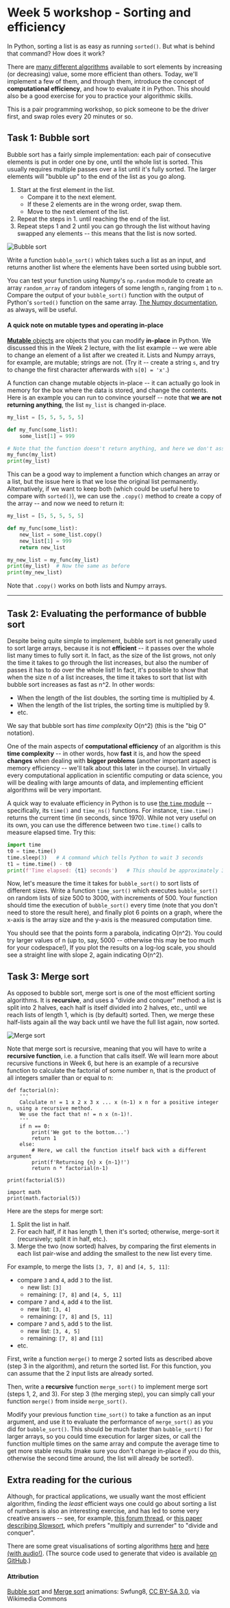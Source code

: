 # Week 5 workshop - Sorting and efficiency

In Python, sorting a list is as easy as running `sorted()`. But what is behind that command? How does it work?

There are [many different algorithms](https://en.wikipedia.org/wiki/Sorting_algorithm) available to sort elements by increasing (or decreasing) value, some more efficient than others. Today, we'll implement a few of them, and through them, introduce the concept of **computational efficiency**, and how to evaluate it in Python. This should also be a good exercise for you to practice your algorithmic skills.

This is a pair programming workshop, so pick someone to be the driver first, and swap roles every 20 minutes or so.

## Task 1: Bubble sort

Bubble sort has a fairly simple implementation: each pair of consecutive elements is put in order one by one, until the whole list is sorted. This usually requires multiple passes over a list until it's fully sorted. The larger elements will "bubble up" to the end of the list as you go along.

1. Start at the first element in the list.
    - Compare it to the next element.
    - If these 2 elements are in the wrong order, swap them.
    - Move to the next element of the list.
2. Repeat the steps in 1. until reaching the end of the list.
3. Repeat steps 1 and 2 until you can go through the list without having swapped any elements -- this means that the list is now sorted.

![Bubble sort](graphics/Bubble-sort-example-300px.gif)

Write a function `bubble_sort()` which takes such a list as an input, and returns another list where the elements have been sorted using bubble sort.

You can test your function using Numpy's `np.random` module to create an array `random_array` of random integers of some length `n`, ranging from `1` to `n`. Compare the output of your `bubble_sort()` function with the output of Python's `sorted()` function on the same array. [The Numpy documentation](https://numpy.org/doc/stable/reference/routines.logic.html), as always, will be useful.

#### A quick note on mutable types and operating in-place

[**Mutable** objects](https://docs.python.org/3/library/stdtypes.html#mutable-sequence-types) are objects that you can modify **in-place** in Python. We discussed this in the Week 2 lecture, with the list example -- we were able to change an element of a list after we created it. Lists and Numpy arrays, for example, are mutable; strings are not. (Try it -- create a string `s`, and try to change the first character afterwards with `s[0] = 'x'`.)

A function can change mutable objects in-place -- it can actually go look in memory for the box where the data is stored, and change the contents. Here is an example you can run to convince yourself -- note that **we are not returning anything**, the list `my_list` is changed in-place.

```python
my_list = [5, 5, 5, 5, 5]

def my_func(some_list):
    some_list[1] = 999

# Note that the function doesn't return anything, and here we don't assign any new variables either
my_func(my_list)
print(my_list)
```

This can be a good way to implement a function which changes an array or a list, but the issue here is that we lose the original list permanently. Alternatively, if we want to keep both (which could be useful here to compare with `sorted()`), we can use the `.copy()` method to create a copy of the array -- and now we need to return it:

```python
my_list = [5, 5, 5, 5, 5]

def my_func(some_list):
    new_list = some_list.copy()
    new_list[1] = 999
    return new_list

my_new_list = my_func(my_list)
print(my_list)  # Now the same as before
print(my_new_list)
```

Note that `.copy()` works on both lists and Numpy arrays.

---

## Task 2: Evaluating the performance of bubble sort

Despite being quite simple to implement, bubble sort is not generally used to sort large arrays, because it is not **efficient** -- it passes over the whole list many times to fully sort it. In fact, as the size of the list grows, not only the time it takes to go through the list increases, but also the number of passes it has to do over the whole list! In fact, it's possible to show that when the size n of a list increases, the time it takes to sort that list with bubble sort increases as fast as n^2. In other words:

- When the length of the list doubles, the sorting time is multiplied by 4.
- When the length of the list triples, the sorting time is multiplied by 9.
- etc.

We say that bubble sort has *time complexity* O(n^2) (this is the "big O" notation).

One of the main aspects of **computational efficiency** of an algorithm is this **time complexity** -- in other words, how **fast** it is, and how the speed **changes** when dealing with **bigger problems** (another important aspect is memory efficiency -- we'll talk about this later in the course). In virtually every computational application in scientific computing or data science, you will be dealing with large amounts of data, and implementing efficient algorithms will be very important.

A quick way to evaluate efficiency in Python is to use [the `time` module](https://docs.python.org/3/library/time.html) -- specifically, its `time()` and `time_ns()` functions. For instance, `time.time()` returns the current time (in seconds, since 1970). While not very useful on its own, you can use the difference between two `time.time()` calls to measure elapsed time. Try this:

```python
import time
t0 = time.time()
time.sleep(3)   # A command which tells Python to wait 3 seconds
t1 = time.time() - t0
print(f'Time elapsed: {t1} seconds')   # This should be approximately 3 seconds
```

Now, let's measure the time it takes for `bubble_sort()` to sort lists of different sizes. Write a function `time_sort()` which executes `bubble_sort()` on random lists of size 500 to 3000, with increments of 500. Your function should time the execution of `bubble_sort()` every time (note that you don't need to store the result here), and finally plot 6 points on a graph, where the x-axis is the array size and the y-axis is the measured computation time.

You should see that the points form a parabola, indicating O(n^2). You could try larger values of n (up to, say, 5000 -- otherwise this may be too much for your codespace!), If you plot the results on a log-log scale, you should see a straight line with slope 2, again indicating O(n^2).

## Task 3: Merge sort

As opposed to bubble sort, merge sort is one of the most efficient sorting algorithms. It is **recursive**, and uses a "divide and conquer" method: a list is split into 2 halves, each half is itself divided into 2 halves, etc., until we reach lists of length 1, which is (by default) sorted. Then, we merge these half-lists again all the way back until we have the full list again, now sorted.

![Merge sort](graphics/Merge-sort-example-300px.gif)

Note that merge sort is recursive, meaning that you will have to write a **recursive function**, i.e. a function that calls itself. We will learn more about recursive functions in Week 6, but here is an example of a recursive function to calculate the factorial of some number n, that is the product of all integers smaller than or equal to n:

```python3
def factorial(n):
    '''
    Calculate n! = 1 x 2 x 3 x ... x (n-1) x n for a positive integer n, using a recursive method.
    We use the fact that n! = n x (n-1)!.
    '''
    if n == 0:
        print('We got to the bottom...')
        return 1
    else:
        # Here, we call the function itself back with a different argument
        print(f'Returning {n} x {n-1}!')
        return n * factorial(n-1)

print(factorial(5))

import math
print(math.factorial(5))
```

Here are the steps for merge sort:

1. Split the list in half.
2. For each half, if it has length 1, then it's sorted; otherwise, merge-sort it (recursively; split it in half, etc.).
3. Merge the two (now sorted) halves, by comparing the first elements in each list pair-wise and adding the smallest to the new list every time.

For example, to merge the lists `[3, 7, 8]` and `[4, 5, 11]`:

- compare `3` and `4`, add `3` to the list.
    - new list: `[3]`
    - remaining: `[7, 8]` and `[4, 5, 11]`
- compare `7` and `4`, add `4` to the list.
    - new list: `[3, 4]`
    - remaining: `[7, 8]` and `[5, 11]`
- compare `7` and `5`, add `5` to the list.
    - new list: `[3, 4, 5]`
    - remaining: `[7, 8]` and `[11]`
- etc.

First, write a function `merge()` to merge 2 sorted lists as described above (step 3 in the algorithm), and return the sorted list. For this function, you can assume that the 2 input lists are already sorted.

Then, write a **recursive** function `merge_sort()` to implement merge sort (steps 1, 2, and 3). For step 3 (the merging step), you can simply call your function `merge()` from inside `merge_sort()`.

Modify your previous function `time_sort()` to take a function as an input argument, and use it to evaluate the performance of `merge_sort()` as you did for `bubble_sort()`. This should be much faster than `bubble_sort()` for larger arrays, so you could time execution for larger sizes, or call the function multiple times on the same array and compute the average time to get more stable results (make sure you don't change in-place if you do this, otherwise the second time around, the list will already be sorted!).


## Extra reading for the curious

Although, for practical applications, we usually want the most efficient algorithm, finding the *least* efficient ways one could go about sorting a list of numbers is also an interesting exercise, and has led to some very creative answers -- see, for example, [this forum thread](https://stackoverflow.com/questions/2609857/are-there-any-worse-sorting-algorithms-than-bogosort-a-k-a-monkey-sort), or [this paper describing Slowsort](http://citeseerx.ist.psu.edu/viewdoc/download?doi=10.1.1.116.9158&rep=rep1&type=pdf), which prefers "multiply and surrender" to "divide and conquer".

There are some great visualisations of sorting algorithms [here](https://www.toptal.com/developers/sorting-algorithms) and [here (with audio!)](https://www.youtube.com/watch?v=kPRA0W1kECg). (The source code used to generate that video is available [on GitHub](https://github.com/bingmann/sound-of-sorting).)

#### Attribution

[Bubble sort](https://commons.wikimedia.org/wiki/File:Bubble-sort-example-300px.gif) and [Merge sort](https://commons.wikimedia.org/wiki/File:Merge-sort-example-300px.gif) animations: Swfung8, [CC BY-SA 3.0](https://creativecommons.org/licenses/by-sa/3.0), via Wikimedia Commons
